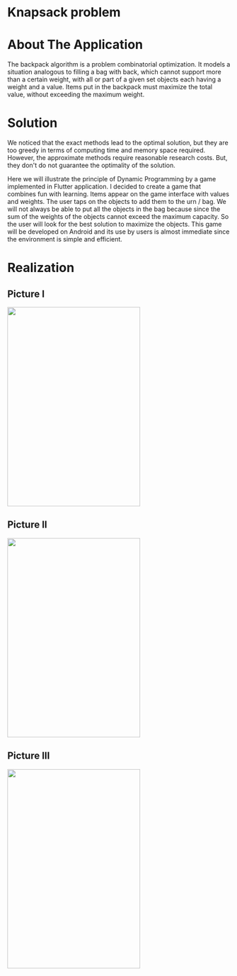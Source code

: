 # Knapsack problem
# About The Application
The backpack algorithm is a problem combinatorial optimization. It models a situation analogous to filling a bag with
back, which cannot support more than a certain weight, with all or part of a given set objects each having a weight and a value. Items put in the backpack must
maximize the total value, without exceeding the maximum weight.
# Solution
We noticed that the exact methods lead to the optimal solution, but they are too greedy in terms of computing time and memory space required. 
However, the approximate methods require reasonable research costs.
But, they don't do not guarantee the optimality of the solution.

Here we will illustrate the principle of Dynamic Programming by a game implemented in Flutter application.
I decided to create a game that combines fun with learning. 
Items appear on the game interface with values and weights.
The user taps on the objects to add them to the urn / bag. 
We will not always be able to put all the objects in the bag because since the sum of the weights of the objects cannot exceed the maximum capacity.
So the user will look for the best solution to maximize the objects. 
This game will be developed on Android and its use by users is almost immediate since the environment is simple and efficient.
# Realization
## Picture I
<img src="https://user-images.githubusercontent.com/57563454/104369415-b7250000-551d-11eb-9772-8f89fc6f5255.jpg" width="300" height="450">

## Picture II
<img src="https://user-images.githubusercontent.com/57563454/104369486-cc9a2a00-551d-11eb-8c3d-7bdcb83caeb9.jpg" width="300" height="450">

## Picture III
<img src="https://user-images.githubusercontent.com/57563454/104370077-a32dce00-551e-11eb-8f58-281c20c8a11b.jpg" width="300" height="450">
